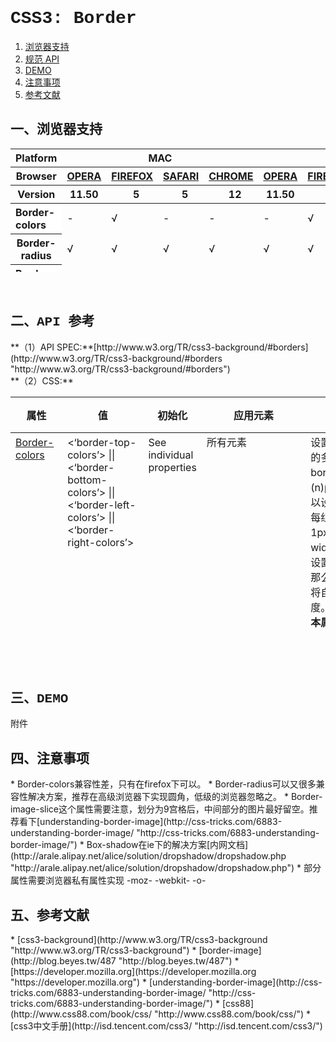 <h1 style="font-family:Courier New">CSS3: Border</h1>

1. [浏览器支持](#spec-browser)
2. [规范 API](#spec-api)
3. [DEMO](#spec-demo)
4. [注意事项](#spec-caution)
5. [参考文献](#spec-ref)

<h2 id="spec-browser" style="font-family:Courier New">一、浏览器支持</h2>
<table class="litmus-browser-support-results zeroBorder" style="" summary="Browser support for HTML5 Forms Inputs" height="197" width="920">
<tbody>
<tr>
<th class="primary-heading" scope="row"><span class="offScreen">Platform</span></th>
<th class="primary-heading" colspan="4" scope="colgroup">MAC</th>
<th class="primary-heading" colspan="5" scope="colgroup">WIN</th>
<th class="offScreen">%</th>
</tr>
<tr>
<th class="row-heading secondary-heading" scope="row"><span class="offScreen">Browser</span></th>
<th class="browser-id browser-opera secondary-heading" colspan="1" scope="col"><a href="http://www.opera.com/browser/" target="_blank" title="Download the Opera web browser">OPERA</a></th>
<th class="browser-firefox browser-id secondary-heading" colspan="1" scope="col"><a href="http://www.mozilla-europe.org/en/firefox/" target="_blank" title="Download the Firefox web browser">FIREFOX</a></th>
<th class="browser-id browser-safari secondary-heading" colspan="1" scope="col"><a href="http://www.apple.com/safari/download/" target="_blank" title="Download the Safari web browser">SAFARI</a></th>
<th class="browser-chrome browser-id secondary-heading" colspan="1" scope="col"><a href="http://www.google.com/chrome/" target="_blank" title="Download the Chrome web browser">CHROME</a></th>
<th class="browser-id browser-opera secondary-heading" colspan="1" scope="col"><a href="http://www.opera.com/browser/" target="_blank" title="Download the Opera web browser">OPERA</a></th>
<th class="browser-firefox browser-id secondary-heading" colspan="1" scope="colgroup"><a href="http://www.mozilla-europe.org/en/firefox/" target="_blank" title="Download the Firefox web browser">FIREFOX</a></th>
<th class="browser-id browser-safari secondary-heading" colspan="1" scope="col"><a href="http://www.apple.com/safari/download/" target="_blank" title="Download the Safari web browser">SAFARI</a></th>
<th class="browser-id browser-ie secondary-heading" colspan="1" scope="colgroup"><a href="http://www.microsoft.com/ie/" target="_blank" title="Download the Ie web browser">IE</a></th>
<th class="browser-chrome browser-id secondary-heading" colspan="1" scope="colgroup"><a href="http://www.google.com/chrome/" target="_blank" title="Download the Chrome web browser">CHROME</a></th>
<th class="offScreen">&nbsp;</th>
</tr>
<tr>
<th class="row-heading tertiary-heading" scope="row"><span class="offScreen">Version</span></th>
<th class="tertiary-heading" scope="col"> 11.50 </th>
<th class="tertiary-heading" scope="col">&nbsp;&nbsp; 5 </th>
<th class="tertiary-heading" scope="col">&nbsp;&nbsp; 5 </th>
<th class="tertiary-heading" scope="col">&nbsp;&nbsp; 12 </th>
<th class="tertiary-heading" scope="col"> 11.50 </th>
<th class="tertiary-heading" scope="col">&nbsp;&nbsp;&nbsp; 5<br>
</th>
<th class="tertiary-heading" scope="col">&nbsp;&nbsp; 5 </th>
<th class="tertiary-heading" scope="col">&nbsp;9<br>
</th>
<th class="tertiary-heading" scope="col">&nbsp;&nbsp; 12<br>
</th>
<th class="offScreen">&nbsp;</th>
</tr>
</tbody>
 
<tbody>
<tr>
<th style="text-align:left" bgcolor="#ffffff">Border-colors<br>
</th>
<td>-<br>
</td>
<td>√<br>
</td>
<td>-<br>
</td>
<td>-<br>
</td>
<td>-<br>
</td>
<td>√<br>
</td>
<td>-<br>
</td>
<td>-<br>
</td>
<td>-<br>
</td>
<td>22%<br>
</td>
</tr>
<tr>
<th class="row-heading" scope="row">Border-radius<br>
</th>
<td>√<br>
</td>
<td>√<br>
</td>
<td class="supported">√</td>
<td class="supported">√</td>
<td>√</td>
<td>√<br>
</td>
<td class="supported">√</td>
<td>√<br>
</td>
<td class="supported">√</td>
<td class="grade-limited support-grade">100%<br>
</td>
</tr>
<tr>
<th style="text-align:left" bgcolor="#ffffff">Border-image<br>
</th>
<td>√<br>
</td>
<td>√<br>
</td>
<td>√<br>
</td>
<td>√<br>
</td>
<td>√<br>
</td>
<td>√<br>
</td>
<td>√<br>
</td>
<td>-<br>
</td>
<td>√<br>
</td>
<td>89%<br>
</td>
</tr>
<tr>
<th style="text-align:left" bgcolor="#ffffff">Box-shadow<br>
</th>
<td>√<br>
</td>
<td>√<br>
</td>
<td>√<br>
</td>
<td>√<br>
</td>
<td>√<br>
</td>
<td>√<br>
</td>
<td>√<br>
</td>
<td>√<br>
</td>
<td>√<br>
</td>
<td>100%<br>
</td>
</tr>
</tbody>
</table>
<br>
<h2 id="spec-api" style="font-family:Courier New">二、API 参考</h2>
**（1）API SPEC:**[http://www.w3.org/TR/css3-background/#borders](http://www.w3.org/TR/css3-background/#borders "http://www.w3.org/TR/css3-background/#borders")<br>
**（2）CSS:**
<table class="proptable zeroBorder" style="" height="369" width="920">
<tbody>
<tr>
<th>属性<br>
</th>
<th>值<br>
</th>
<th>初始化<br>
</th>
<th>应用元素<br>
</th>
<th>描述<br>
</th>
<th>类型<br>
</th>
</tr>
</tbody>
 
<tbody>
<tr valign="baseline">
<td style="text-align:left"><a href="https://developer.mozilla.org/en/CSS/-moz-border-top-colors" id="agb-" title="https://developer.mozilla.org/en/CSS/-moz-border-top-colors">Border-colors</a></td>
<td style="text-align:left">&lt;‘border-top-colors’&gt; || &lt;‘border-bottom-colors’&gt; || &lt;‘border-left-colors’&gt; || &lt;‘border-right-colors’&gt;&nbsp; </td>
<td style="text-align:left">See individual properties <br>
</td>
<td style="text-align:left">所有元素<br>
<br>
</td>
<td style="text-align:left">设置或检索对象边框的多重颜色.<br>
 border的width为(n)px，那么最多可以设置n组边框色，每组边框色宽度为1px；如果border的width为10px，却只设置了6组边框色，那么最后一组边框色将自动渲染剩余的宽度。<br>
<b style="background-color:#ffffff">本属性为伪属性</b>，其分裂后的border-top-colors, border-right-colors, border-bottom-colors, border-left-colors才是有效属性。<br>
</td>
<td style="text-align:left">视觉<br>
</td>
</tr>
<tr valign="baseline">
<td style="text-align:left"><a href="https://developer.mozilla.org/en/CSS/-moz-border-top-colors" id="mmq3" title="https://developer.mozilla.org/en/CSS/-moz-border-top-colors">border-top-colors</a><br>
</td>
<td style="text-align:left"><font face="Courier New">[&lt;color&gt;]* &lt;color&gt; | none</font></td>
<td style="text-align:left"><font face="Courier New">none</font><br>
</td>
<td style="text-align:left">同上</td>
<td style="text-align:left">同上<br>
</td>
<td style="text-align:left">视觉<br>
</td>
</tr>
<tr valign="baseline">
<td style="text-align:left"><a href="http://www.w3.org/TR/css3-background/#border-radius" id="tpqh" title="http://www.w3.org/TR/css3-background/#border-radius">Border-radius</a></td>
<td style="text-align:left">[ &lt;length&gt; | &lt;percentage&gt; ]{1,4} [ / [ &lt;length&gt; | &lt;percentage&gt; ]{1,4} ]? </td>
<td style="text-align:left">0<br>
</td>
<td style="text-align:left">同上<br>
</td>
<td style="text-align:left">
<div class="cont"> 设置或检索对象使用圆角边框。提供2个参数，2个参数以“/”分隔，每个参数允许设置1~4个参数值，第1个参数表示水平半径，第2个参数表示垂直半径，如第2个参数省略，则默认等于第1个参数 
<ul><li>水平半径：如果提供全部四个参数值，将按上左(top-left)、上右(top-right)、下右(bottom-right)、下左(bottom-left)的顺序作用于四个角。</li>
<li>如果只提供一个，将用于全部的于四个角。</li>
<li>如果提供两个，第一个用于上左(top-left)、下右(bottom-right)，第二个用于上右(top-right)、下左(bottom-left)。</li>
<li>如果提供三个，第一个用于上左(top-left)，第二个用于上右(top-right)、下左(bottom-left)，第三个用于下右(bottom-right)。</li>
<li>垂直半径也遵循以上4点。</li>
<li>对应的脚本特性为<b>borderRadius</b>。</li></ul>
</div>
</td>
<td style="text-align:left">视觉<br>
</td>
</tr>
<tr valign="baseline">
<td style="text-align:left"><a href="http://www.w3.org/TR/css3-background/#border-image" id="jjhh" title="http://www.w3.org/TR/css3-background/#border-image">Border-image</a><br>
</td>
<td style="text-align:left"> &lt;‘<a href="http://www.w3.org/TR/css3-background/#border-image-source"><font face="Courier New">border-image-source</font></a>’&gt; || &lt;‘<a href="http://www.w3.org/TR/css3-background/#border-image-slice"><font face="Courier New">border-image-slice</font></a>’&gt; [ / &lt;‘<a href="http://www.w3.org/TR/css3-background/#border-image-width"><font face="Courier New">border-image-width</font></a>’&gt;? [ / &lt;‘<a href="http://www.w3.org/TR/css3-background/#border-image-outset"><font face="Courier New">border-image-outset</font></a>’&gt; ]? ]? || &lt;‘<a href="http://www.w3.org/TR/css3-background/#border-image-repeat"><font face="Courier New">border-image-repeat</font></a>’&gt;</td>
<td style="text-align:left">See individual properties <br>
</td>
<td style="text-align:left">同上</td>
<td style="text-align:left">
<div class="cont"> 设置或检索对象的边框样式使用图像来填充。 
<ul><li>使用图像替代<i>border-style</i>去定义边框样式。当<i>border-image</i>为none或图像不可见时，将会显示<i>border-style</i>所定义的边框样式效果。</li>
<li>对应的脚本特性为borderImage。</li></ul>
</div>
</td>
<td style="text-align:left">视觉 </td>
</tr>
<tr valign="baseline">
<td style="text-align:left"><a href="http://www.w3.org/TR/css3-background/#border-image-source"><font face="Courier New">Border-image-source</font></a><br>
</td>
<td style="text-align:left">none | <a href="http://www.w3.org/TR/css3-background/#ltimagegt">&lt;image&gt;</a><br>
</td>
<td style="text-align:left">none<br>
</td>
<td style="text-align:left">所有元素（除了<font face="Courier New">border-collapse</font>=collapse的table元素）<br>
</td>
<td style="text-align:left">
<p>该属性用于指定是否用图像定义边框样式或图像来源路径。</p>
</td>
<td style="text-align:left">视觉 </td>
</tr>
<tr>
<td style="text-align:left"><a href="http://www.w3.org/TR/css3-background/#border-image-slice"><font face="Courier New">Border-image-slice</font></a><br>
</td>
<td style="text-align:left">[&lt;number&gt; | &lt;percentage&gt;]{1,4} &amp;&amp; fill? <br>
</td>
<td style="text-align:left">100% <br>
</td>
<td style="text-align:left">同上<br>
</td>
<td style="text-align:left">该属性用于指定对边框背景图的分割方式<br>
<br>
 fill 关键字如果存在的話，將會保留 border-image 中間的部分(預設是丟棄中間部分，留空處理)。<br>
<b>注意：</b>但是，目前的浏览器都是<b>强制</b>显示中间部分，如果你不想中间内容部分有背景图片，就让中间部分的图片留白。（不知道说明白了没有）<br>
</td>
<td style="text-align:left">视觉<br>
</td>
</tr>
<tr>
<td style="text-align:left"><a href="http://www.w3.org/TR/css3-background/#border-image-width"><font face="Courier New">Border-image-width</font></a><br>
</td>
<td style="text-align:left">[ &lt;length&gt; | &lt;percentage&gt; | &lt;number&gt; | auto ]{1,4} <br>
</td>
<td style="text-align:left">1<br>
</td>
<td style="text-align:left">同上<br>
</td>
<td style="text-align:left">
<p>该属性用于指定边框宽度。该属性可省略，由外部的<i>border-width</i>来定义</p>
</td>
<td style="text-align:left">视觉<br>
</td>
</tr>
<tr>
<td style="text-align:left"><a href="http://www.w3.org/TR/css3-background/#border-image-outset"><font face="Courier New">Border-image-outset</font></a><br>
</td>
<td style="text-align:left">[ &lt;length&gt; | &lt;number&gt; ]{1,4} <br>
</td>
<td style="text-align:left">0<br>
</td>
<td style="text-align:left">同上<br>
</td>
<td style="text-align:left">该属性用于指定对边框背景图的扩展<br>
</td>
<td style="text-align:left">视觉<br>
</td>
</tr>
<tr>
<td style="text-align:left"><a href="http://www.w3.org/TR/css3-background/#border-image-repeat"><font face="Courier New">Border-image-repeat</font></a><br>
</td>
<td style="text-align:left">[ stretch | repeat | round ]{1,2} <br>
</td>
<td style="text-align:left">stretch <br>
</td>
<td style="text-align:left">同上<br>
</td>
<td style="text-align:left">
<ol><li>stretch：指定用拉伸方式来填充边框背景图。</li>
<li>repeat：指定用平铺方式来填充边框背景图。当图片碰到边界时，如果超过则被截断。</li>
<li>round：指定用平铺方式来填充边框背景图。图片会根据边框的尺寸动态调整图片的大小直至正好可以铺满整个边框。</li>
<li><font face="Courier New">space</font>:指定用平铺方式来填充边框背景图。If it does not fill the area with a whole number of tiles, the extra space is distributed around the tiles. <br>
</li>
</ol>
</td>
<td style="text-align:left">视觉<br>
</td>
</tr>
<tr>
<td style="text-align:left"><a href="http://www.w3.org/TR/css3-background/#box-shadow" id="irme" title="http://www.w3.org/TR/css3-background/#box-shadow">Box-shadow</a><br>
</td>
<td style="text-align:left">none | <a href="http://www.w3.org/TR/css3-background/#ltshadowgt">&lt;shadow&gt;</a> [ , <a href="http://www.w3.org/TR/css3-background/#ltshadowgt">&lt;shadow&gt;</a> ]* <br>
<br>
<font face="Courier New">&lt;shadow&gt; = inset? &amp;&amp; [ &lt;length&gt;{2,4} &amp;&amp; <a href="http://www.w3.org/TR/css3-background/#ltcolorgt">&lt;color&gt;</a>? ]</font><br>
</td>
<td style="text-align:left">none<br>
</td>
<td style="text-align:left">所有元素<br>
</td>
<td style="text-align:left">
<div class="cont">
<ul><li> none：无阴影</li>
<li>第1个长度值用来设置对象的阴影水平偏移值。可以为负值</li>
<li>第2个长度值用来设置对象的阴影垂直偏移值。可以为负值</li>
<li>如果提供了第3个长度值则用来设置对象的阴影模糊值。<b>不允许负值</b></li>
<li>如果提供了第4个长度值则用来设置对象的阴影外延值。<b>不允许负值</b></li>
<li>设置对象的阴影的颜色。</li>
<li>inset：设置对象的阴影类型为内阴影。该值为空时，则对象的阴影类型为外阴影 </li></ul>
</div>
</td>
<td style="text-align:left">视觉<br>
</td>
</tr>
</tbody>
</table>
<br>
<br>
<br>
<h2 id="spec-demo" style="font-family:Courier New">三、DEMO</h2>
附件
<h2 id="spec-caution" style="font-family:Courier New">四、注意事项</h2>
* Border-colors兼容性差，只有在firefox下可以。
* Border-radius可以又很多兼容性解决方案，推荐在高级浏览器下实现圆角，低级的浏览器忽略之。
* Border-image-slice这个属性需要注意，划分为9宫格后，中间部分的图片最好留空。推荐看下[understanding-border-image](http://css-tricks.com/6883-understanding-border-image/ "http://css-tricks.com/6883-understanding-border-image/")
* Box-shadow在ie下的解决方案[内网文档](http://arale.alipay.net/alice/solution/dropshadow/dropshadow.php "http://arale.alipay.net/alice/solution/dropshadow/dropshadow.php")
* 部分属性需要浏览器私有属性实现 -moz- -webkit- -o-

<h2 id="spec-ref" style="font-family:Courier New">五、参考文献</h2>
* [css3-background](http://www.w3.org/TR/css3-background "http://www.w3.org/TR/css3-background")
* [border-image](http://blog.beyes.tw/487 "http://blog.beyes.tw/487")
* [https://developer.mozilla.org](https://developer.mozilla.org "https://developer.mozilla.org")
* [understanding-border-image](http://css-tricks.com/6883-understanding-border-image/ "http://css-tricks.com/6883-understanding-border-image/")
* [css88](http://www.css88.com/book/css/ "http://www.css88.com/book/css/")
* [css3中文手册](http://isd.tencent.com/css3/ "http://isd.tencent.com/css3/")
</div>

